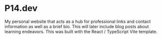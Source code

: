 # P14.dev

My personal website that acts as a hub for professional links and contact information as well as a brief bio. This will later include blog posts about learning endeavors. This was built with the React / TypeScript Vite template.
